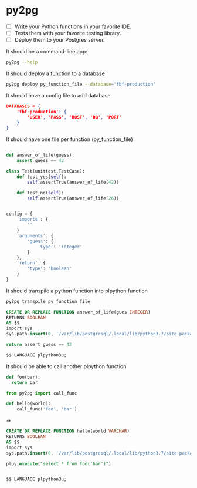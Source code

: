 # py2pg


- [ ] Write your Python functions in your favorite IDE.
- [ ] Tests them with your favorite testing library.
- [ ] Deploy them to your Postgres server.

It should be a command-line app:
```bash
py2pg --help
```

It should deploy a function to a database
```bash
py2pg deploy py_function_file --database='fbf-production'
```

It should have a config file to add database
```json
DATABASES = {
    'fbf-production': {
        'USER', 'PASS', 'HOST', 'DB', 'PORT'
    }
}
```

It should have one file per function (py_function_file)
```py

def answer_of_life(guess):
    assert guess == 42

class Test(unittest.TestCase):
    def test_yes(self):
        self.assertTrue(answer_of_life(42))

    def test_no(self):
        self.assertTrue(answer_of_life(26))


config = {
    'imports': {
        ''
    }
    'arguments': {
        'guess': {
            'type': 'integer'
        }
    },
    'return': {
        'type': 'boolean'
    }
}
```

It should transpile a python function into plpython function

```bash
py2pg transpile py_function_file
```

```sql
CREATE OR REPLACE FUNCTION answer_of_life(gues INTEGER)
RETURNS BOOLEAN
AS $$
import sys
sys.path.insert(0, '/var/lib/postgresql/.local/lib/python3.7/site-packages/')

return assert guess == 42

$$ LANGUAGE plpython3u;
```

It should be able to call another plpython function
```python
def foo(bar):
  return bar
```


```python
from py2pg import call_func

def hello(world):
    call_func('foo', 'bar')
```
=>
```sql
CREATE OR REPLACE FUNCTION hello(world VARCHAR)
RETURNS BOOLEAN
AS $$
import sys
sys.path.insert(0, '/var/lib/postgresql/.local/lib/python3.7/site-packages/')

plpy.execute("select * from foo('bar')")


$$ LANGUAGE plpython3u;
```